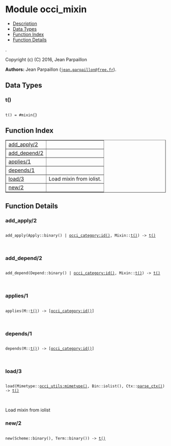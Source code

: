 

# Module occi_mixin #
* [Description](#description)
* [Data Types](#types)
* [Function Index](#index)
* [Function Details](#functions)

.

Copyright (c) (C) 2016, Jean Parpaillon

__Authors:__ Jean Parpaillon ([`jean.parpaillon@free.fr`](mailto:jean.parpaillon@free.fr)).

<a name="types"></a>

## Data Types ##




### <a name="type-t">t()</a> ###


<pre><code>
t() = #mixin{}
</code></pre>

<a name="index"></a>

## Function Index ##


<table width="100%" border="1" cellspacing="0" cellpadding="2" summary="function index"><tr><td valign="top"><a href="#add_apply-2">add_apply/2</a></td><td></td></tr><tr><td valign="top"><a href="#add_depend-2">add_depend/2</a></td><td></td></tr><tr><td valign="top"><a href="#applies-1">applies/1</a></td><td></td></tr><tr><td valign="top"><a href="#depends-1">depends/1</a></td><td></td></tr><tr><td valign="top"><a href="#load-3">load/3</a></td><td>Load mixin from iolist.</td></tr><tr><td valign="top"><a href="#new-2">new/2</a></td><td></td></tr></table>


<a name="functions"></a>

## Function Details ##

<a name="add_apply-2"></a>

### add_apply/2 ###

<pre><code>
add_apply(Apply::binary() | <a href="occi_category.md#type-id">occi_category:id()</a>, Mixin::<a href="#type-t">t()</a>) -&gt; <a href="#type-t">t()</a>
</code></pre>
<br />

<a name="add_depend-2"></a>

### add_depend/2 ###

<pre><code>
add_depend(Depend::binary() | <a href="occi_category.md#type-id">occi_category:id()</a>, Mixin::<a href="#type-t">t()</a>) -&gt; <a href="#type-t">t()</a>
</code></pre>
<br />

<a name="applies-1"></a>

### applies/1 ###

<pre><code>
applies(M::<a href="#type-t">t()</a>) -&gt; [<a href="occi_category.md#type-id">occi_category:id()</a>]
</code></pre>
<br />

<a name="depends-1"></a>

### depends/1 ###

<pre><code>
depends(M::<a href="#type-t">t()</a>) -&gt; [<a href="occi_category.md#type-id">occi_category:id()</a>]
</code></pre>
<br />

<a name="load-3"></a>

### load/3 ###

<pre><code>
load(Mimetype::<a href="occi_utils.md#type-mimetype">occi_utils:mimetype()</a>, Bin::iolist(), Ctx::<a href="#type-parse_ctx">parse_ctx()</a>) -&gt; <a href="#type-t">t()</a>
</code></pre>
<br />

Load mixin from iolist

<a name="new-2"></a>

### new/2 ###

<pre><code>
new(Scheme::binary(), Term::binary()) -&gt; <a href="#type-t">t()</a>
</code></pre>
<br />

